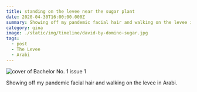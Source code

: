 ```yaml
---
title: standing on the levee near the sugar plant
date: 2020-04-30T16:00:00.000Z
summary: Showing off my pandemic facial hair and walking on the levee in Arabi.
category: gina
image: ./static/img/timeline/david-by-domino-sugar.jpg
tags:
  - post
  - The Levee 
  - Arabi
---
```


![cover of Bachelor No. 1 issue 1](/static/img/gina/david-by-domino-sugar.jpg)

Showing off my pandemic facial hair and walking on the levee in Arabi.